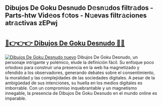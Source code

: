 ## Dibujos De Goku Desnudo D𝚎sn𝚞dos filtr𝚊dos - Parts-htw Vid𝚎os f𝚘tos - N𝚞evas filtr𝚊ciones atr𝚊ctivas zEPwj

# <h2><a href="http://mb0igud.tromn.icu/?c=Dibujos+De+Goku+Desnudo">🔗👉👉👉 Dibujos De Goku Desnudo 🔗🔗</a></h2>

[![Dibujos De Goku Desnudo nuevo](https://i.imgur.com/pEAQMta.gif)](http://mb0igud.tromn.icu/?c=Dibujos+De+Goku+Desnudo)
Dibujos De Goku Desnudo, un personaje intrigante y polémico, elude la definición fácil. Su enfoque poco ortodoxo para construir una presencia en la web ha magnetizado y ofendido a los observadores, generando debates sobre el consentimiento, la moralidad y las complejidades de las sociedades digitales. A pesar de la ambigüedad de sus intenciones, su huella en los medios digitales es imborrable. Con un compromiso inquebrantable y un magnetismo innegable, la presencia de Dibujos De Goku Desnudo en el mundo online es imparable.
